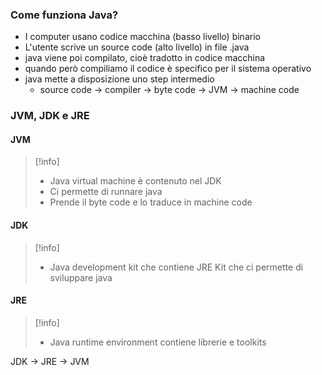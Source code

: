 ### Come funziona Java?

- I computer  usano codice macchina (basso livello) binario
- L'utente scrive un source code (alto livello) in file .java
- java viene poi compilato, cioè tradotto in codice macchina
- quando però compiliamo il codice è specifico per il sistema operativo
- java mette a disposizione uno step intermedio
	- source code -> compiler -> byte code -> JVM -> machine code

### JVM, JDK e JRE

#### JVM

>[!info]
>- Java virtual machine è contenuto nel JDK
>- Ci permette di runnare java
>- Prende il byte code e lo traduce in machine code

#### JDK

>[!info]
>- Java development kit che contiene JRE
> Kit che ci permette di sviluppare java

#### JRE

>[!info]
>-  Java runtime environment contiene librerie e toolkits

JDK -> JRE -> JVM

